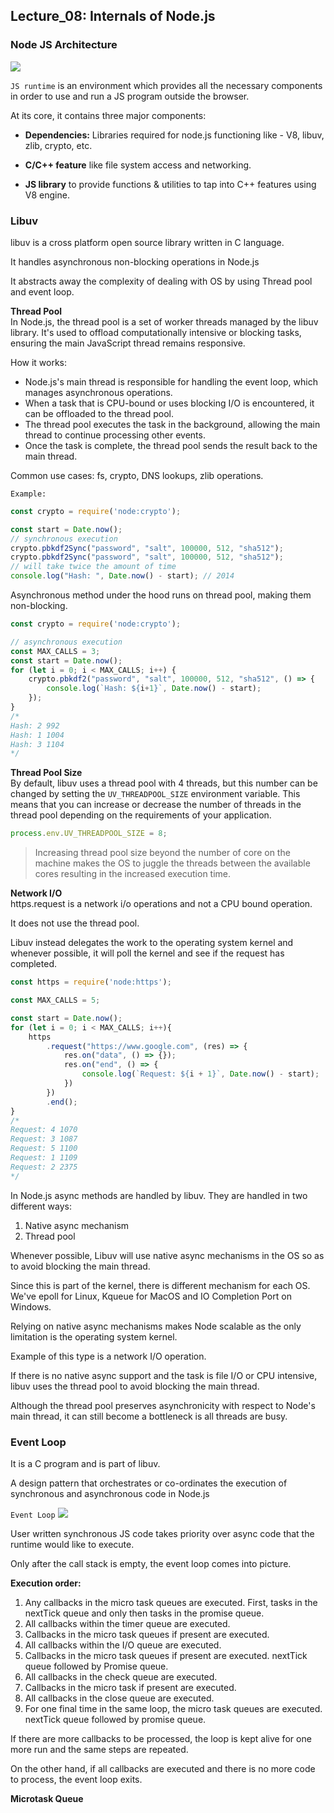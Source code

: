 ## Lecture_08: Internals of Node.js

### Node JS Architecture
<img src="https://cdn-clekk.nitrocdn.com/tkvYXMZryjYrSVhxKeFTeXElceKUYHeV/assets/images/optimized/rev-fe0ba7b/litslink.com/wp-content/uploads/2021/07/Node.js-Architecture-Chart.webp" class="center">

`JS runtime` is an environment which provides all the necessary components in order to use and run a JS program outside the browser.

At its core, it contains three major components:
- **Dependencies:** Libraries required for node.js functioning like - V8, libuv, zlib, crypto, etc.

- **C/C++ feature** like file system access and networking.

- **JS library** to provide functions & utilities to tap into C++ features using V8 engine.

### Libuv
libuv is a cross platform open source library written in C language.

It handles asynchronous non-blocking operations in Node.js

It abstracts away the complexity of dealing with OS by using Thread pool and event loop.

**Thread Pool**<br>
In Node.js, the thread pool is a set of worker threads managed by the libuv library. It's used to offload computationally intensive or blocking tasks, ensuring the main JavaScript thread remains responsive.

How it works:
- Node.js's main thread is responsible for handling the event loop, which manages asynchronous operations.
- When a task that is CPU-bound or uses blocking I/O is encountered, it can be offloaded to the thread pool.
- The thread pool executes the task in the background, allowing the main thread to continue processing other events.
- Once the task is complete, the thread pool sends the result back to the main thread.

Common use cases: fs, crypto, DNS lookups, zlib operations.

`Example:`
```js
const crypto = require('node:crypto');

const start = Date.now();
// synchronous execution
crypto.pbkdf2Sync("password", "salt", 100000, 512, "sha512");
crypto.pbkdf2Sync("password", "salt", 100000, 512, "sha512"); 
// will take twice the amount of time
console.log("Hash: ", Date.now() - start); // 2014
```

Asynchronous method under the hood runs on thread pool, making them non-blocking.
```js
const crypto = require('node:crypto');

// asynchronous execution
const MAX_CALLS = 3;
const start = Date.now();
for (let i = 0; i < MAX_CALLS; i++) {
    crypto.pbkdf2("password", "salt", 100000, 512, "sha512", () => {
        console.log(`Hash: ${i+1}`, Date.now() - start);
    });
}
/*
Hash: 2 992
Hash: 1 1004
Hash: 3 1104
*/
```

**Thread Pool Size**<br>
By default, libuv uses a thread pool with 4 threads, but this number can be changed by setting the `UV_THREADPOOL_SIZE` environment variable. This means that you can increase or decrease the number of threads in the thread pool depending on the requirements of your application.
```js
process.env.UV_THREADPOOL_SIZE = 8;
```
> Increasing thread pool size beyond the number of core on the machine makes the OS to juggle the threads between the available cores resulting in the increased execution time.

**Network I/O** <br>
https.request is a network i/o operations and not a CPU bound operation.

It does not use the thread pool.

Libuv instead delegates the work to the operating system kernel and whenever possible, it will poll the kernel and see if the request has completed.

```js
const https = require('node:https');

const MAX_CALLS = 5;

const start = Date.now();
for (let i = 0; i < MAX_CALLS; i++){
    https
        .request("https://www.google.com", (res) => {
            res.on("data", () => {});
            res.on("end", () => {
                console.log(`Request: ${i + 1}`, Date.now() - start);
            })
        })
        .end();
}
/*
Request: 4 1070
Request: 3 1087
Request: 5 1100
Request: 1 1109
Request: 2 2375
*/
```

In Node.js async methods are handled by libuv. They are handled in two different ways:
1. Native async mechanism
2. Thread pool

Whenever possible, Libuv will use native async mechanisms in the OS so as to avoid blocking the main thread.

Since this is part of the kernel, there is different mechanism for each OS. We've epoll for Linux, Kqueue for MacOS and IO Completion Port on Windows.

Relying on native async mechanisms makes Node scalable as the only limitation is the operating system kernel.

Example of this type is a network I/O operation.

If there is no native async support and the task is file I/O or CPU intensive, libuv uses the thread pool to avoid blocking the main thread.

Although the thread pool preserves asynchronicity with respect to Node's main thread, it can still become a bottleneck is all threads are busy.

### Event Loop
It is a C program and is part of libuv.

A design pattern that orchestrates or co-ordinates the execution of synchronous and asynchronous code in Node.js

`Event Loop`
<img src="https://cdn.builder.io/api/v1/image/assets%2FYJIGb4i01jvw0SRdL5Bt%2F6b288555862049b4b5cd7f19e2ae909f?format=webp&width=2000" class="center">

User written synchronous JS code takes priority over async code that the runtime would like to execute.

Only after the call stack is empty, the event loop comes into picture.

**Execution order:**<br>
1. Any callbacks in the micro task queues are executed. First, tasks in the nextTick queue and only then tasks in the promise queue.
2. All callbacks within the timer queue are executed.
3. Callbacks in the micro task queues if present are executed.
4. All callbacks within the I/O queue are executed.
5. Callbacks in the micro task queues if present are executed. nextTick queue followed by Promise queue.
6. All callbacks in the check queue are executed.
7. Callbacks in the micro task if present are executed.
8. All callbacks in the close queue are executed.
9. For one final time in the same loop, the micro task queues are executed. nextTick queue followed by promise queue.

If there are more callbacks to be processed, the loop is kept alive for one more run and the same steps are repeated.

On the other hand, if all callbacks are executed and there is no more code to process, the event loop exits.

**Microtask Queue** <br>
